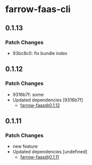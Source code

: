 # farrow-faas-cli

## 0.1.13

### Patch Changes

- 93bc8c0: fix bundle index

## 0.1.12

### Patch Changes

- 9316b7f: some
- Updated dependencies [9316b7f]
  - farrow-faas@0.1.12

## 0.1.11

### Patch Changes

- new feature
- Updated dependencies [undefined]
  - farrow-faas@0.1.11
